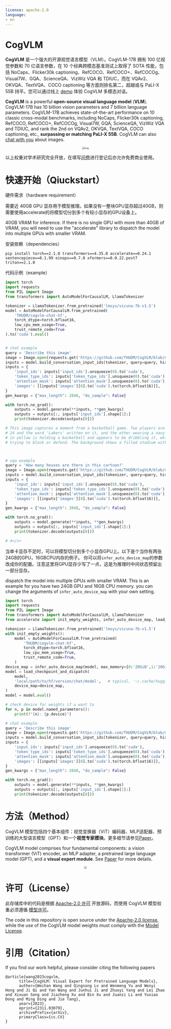 ```yaml
---
license: apache-2.0
language:
- en
---
```

# CogVLM

**CogVLM** 是一个强大的开源视觉语言模型（VLM）。CogVLM-17B 拥有 100 亿视觉参数和 70 亿语言参数，在 10 个经典跨模态基准测试上取得了 SOTA 性能，包括 NoCaps、Flicker30k captioning、RefCOCO、RefCOCO+、RefCOCOg、Visual7W、GQA、ScienceQA、VizWiz VQA 和 TDIUC，而在 VQAv2、OKVQA、TextVQA、COCO captioning 等方面则排名第二，超越或与 PaLI-X 55B 持平。您可以通过线上 [demo](http://36.103.203.44:7861/) 体验 CogVLM 多模态对话。

**CogVLM** is a powerful **open-source visual language model** (**VLM**). CogVLM-17B has 10 billion vision parameters and 7 billion language parameters. CogVLM-17B achieves state-of-the-art performance on 10 classic cross-modal benchmarks, including NoCaps, Flicker30k captioning, RefCOCO, RefCOCO+, RefCOCOg, Visual7W, GQA, ScienceQA, VizWiz VQA and TDIUC, and rank the 2nd on VQAv2, OKVQA, TextVQA, COCO captioning, etc., **surpassing or matching PaLI-X 55B**. CogVLM can also [chat with you](http://36.103.203.44:7861/) about images.

<div align="center">
    <img src="https://github.com/THUDM/CogVLM/raw/main/assets/metrics-min.png" alt="img" style="zoom: 50%;" />
</div>



以上权重对学术研究完全开放，在填写[问卷](https://open.bigmodel.cn/mla/form)进行登记后亦允许免费商业使用。

# 快速开始（Qiuckstart）

硬件需求（hardware requirement）

需要近 40GB GPU 显存用于模型推理。如果没有一整块GPU显存超过40GB，则需要使用accelerate的将模型切分到多个有较小显存的GPU设备上。

40GB VRAM for inference. If there is no single GPU with more than 40GB of VRAM, you will need to use the "accelerate" library to dispatch the model into multiple GPUs with smaller VRAM. 

安装依赖（dependencies）

```base
pip install torch==2.1.0 transformers==4.35.0 accelerate==0.24.1 sentencepiece==0.1.99 einops==0.7.0 xformers==0.0.22.post7 triton==2.1.0
```

代码示例（example）

```python
import torch
import requests
from PIL import Image
from transformers import AutoModelForCausalLM, LlamaTokenizer

tokenizer = LlamaTokenizer.from_pretrained('lmsys/vicuna-7b-v1.5')
model = AutoModelForCausalLM.from_pretrained(
    'THUDM/cogvlm-chat-hf',
    torch_dtype=torch.bfloat16,
    low_cpu_mem_usage=True,
    trust_remote_code=True
).to('cuda').eval()


# chat example
query = 'Describe this image'
image = Image.open(requests.get('https://github.com/THUDM/CogVLM/blob/main/examples/1.png?raw=true', stream=True).raw).convert('RGB')
inputs = model.build_conversation_input_ids(tokenizer, query=query, history=[], images=[image])  # chat mode
inputs = {
    'input_ids': inputs['input_ids'].unsqueeze(0).to('cuda'),
    'token_type_ids': inputs['token_type_ids'].unsqueeze(0).to('cuda'),
    'attention_mask': inputs['attention_mask'].unsqueeze(0).to('cuda'),
    'images': [[inputs['images'][0].to('cuda').to(torch.bfloat16)]],
}
gen_kwargs = {"max_length": 2048, "do_sample": False}

with torch.no_grad():
    outputs = model.generate(**inputs, **gen_kwargs)
    outputs = outputs[:, inputs['input_ids'].shape[1]:]
    print(tokenizer.decode(outputs[0]))

# This image captures a moment from a basketball game. Two players are prominently featured: one wearing a yellow jersey with the number
# 24 and the word 'Lakers' written on it, and the other wearing a navy blue jersey with the word 'Washington' and the number 34. The player
# in yellow is holding a basketball and appears to be dribbling it, while the player in navy blue is reaching out with his arm, possibly
# trying to block or defend. The background shows a filled stadium with spectators, indicating that this is a professional game.</s>



# vqa example
query = 'How many houses are there in this cartoon?'
image = Image.open(requests.get('https://github.com/THUDM/CogVLM/blob/main/examples/3.jpg?raw=true', stream=True).raw).convert('RGB')
inputs = model.build_conversation_input_ids(tokenizer, query=query, history=[], images=[image], template_version='vqa')   # vqa mode
inputs = {
    'input_ids': inputs['input_ids'].unsqueeze(0).to('cuda'),
    'token_type_ids': inputs['token_type_ids'].unsqueeze(0).to('cuda'),
    'attention_mask': inputs['attention_mask'].unsqueeze(0).to('cuda'),
    'images': [[inputs['images'][0].to('cuda').to(torch.bfloat16)]],
}
gen_kwargs = {"max_length": 2048, "do_sample": False}

with torch.no_grad():
    outputs = model.generate(**inputs, **gen_kwargs)
    outputs = outputs[:, inputs['input_ids'].shape[1]:]
    print(tokenizer.decode(outputs[0]))

# 4</s>
```

当单卡显存不足时，可以将模型切分到多个小显存GPU上。以下是个当你有两张24GB的GPU，16GBCPU内存的例子。
你可以将`infer_auto_device_map`的参数改成你的配置。注意这里将GPU显存少写了一点，这是为推理时中间状态预留出一部分显存。

dispatch the model into multiple GPUs with smaller VRAM. This is an example for you have two 24GB GPU and 16GB CPU memory.
you can change the arguments of `infer_auto_device_map` with your own setting.

```python
import torch
import requests
from PIL import Image
from transformers import AutoModelForCausalLM, LlamaTokenizer
from accelerate import init_empty_weights, infer_auto_device_map, load_checkpoint_and_dispatch

tokenizer = LlamaTokenizer.from_pretrained('lmsys/vicuna-7b-v1.5')
with init_empty_weights():
    model = AutoModelForCausalLM.from_pretrained(
        'THUDM/cogvlm-chat-hf',
        torch_dtype=torch.bfloat16,
        low_cpu_mem_usage=True,
        trust_remote_code=True,
    )
device_map = infer_auto_device_map(model, max_memory={0:'20GiB',1:'20GiB','cpu':'16GiB'}, no_split_module_classes=['CogVLMDecoderLayer', 'TransformerLayer'])
model = load_checkpoint_and_dispatch(
    model,
    'local/path/to/hf/version/chat/model',   # typical, '~/.cache/huggingface/hub/models--THUDM--cogvlm-chat-hf/snapshots/balabala'
    device_map=device_map,
)
model = model.eval()

# check device for weights if u want to
for n, p in model.named_parameters():
    print(f"{n}: {p.device}")

# chat example
query = 'Describe this image'
image = Image.open(requests.get('https://github.com/THUDM/CogVLM/blob/main/examples/1.png?raw=true', stream=True).raw).convert('RGB')
inputs = model.build_conversation_input_ids(tokenizer, query=query, history=[], images=[image])  # chat mode
inputs = {
    'input_ids': inputs['input_ids'].unsqueeze(0).to('cuda'),
    'token_type_ids': inputs['token_type_ids'].unsqueeze(0).to('cuda'),
    'attention_mask': inputs['attention_mask'].unsqueeze(0).to('cuda'),
    'images': [[inputs['images'][0].to('cuda').to(torch.bfloat16)]],
}
gen_kwargs = {"max_length": 2048, "do_sample": False}

with torch.no_grad():
    outputs = model.generate(**inputs, **gen_kwargs)
    outputs = outputs[:, inputs['input_ids'].shape[1]:]
    print(tokenizer.decode(outputs[0]))
```



# 方法（Method）

CogVLM 模型包括四个基本组件：视觉变换器（ViT）编码器、MLP适配器、预训练的大型语言模型（GPT）和一个**视觉专家模块**。更多细节请参见[Paper](https://github.com/THUDM/CogVLM/blob/main/assets/cogvlm-paper.pdf)。

CogVLM model comprises four fundamental components: a vision transformer (ViT) encoder, an MLP adapter, a pretrained large language model (GPT), and a **visual expert module**. See [Paper](https://github.com/THUDM/CogVLM/blob/main/assets/cogvlm-paper.pdf) for more details.

<div align="center">
    <img src="https://github.com/THUDM/CogVLM/raw/main/assets/method-min.png" style="zoom:50%;" />
</div>

# 许可（License）

此存储库中的代码是根据 [Apache-2.0 许可](https://github.com/THUDM/CogVLM/raw/main/LICENSE) 开放源码，而使用 CogVLM 模型权重必须遵循 [模型许可](https://github.com/THUDM/CogVLM/raw/main/MODEL_LICENSE)。

The code in this repository is open source under the [Apache-2.0 license](https://github.com/THUDM/CogVLM/raw/main/LICENSE), while the use of the CogVLM model weights must comply with the [Model License](https://github.com/THUDM/CogVLM/raw/main/MODEL_LICENSE).



# 引用（Citation）

If you find our work helpful, please consider citing the following papers
```
@article{wang2023cogvlm,
      title={CogVLM: Visual Expert for Pretrained Language Models}, 
      author={Weihan Wang and Qingsong Lv and Wenmeng Yu and Wenyi Hong and Ji Qi and Yan Wang and Junhui Ji and Zhuoyi Yang and Lei Zhao and Xixuan Song and Jiazheng Xu and Bin Xu and Juanzi Li and Yuxiao Dong and Ming Ding and Jie Tang},
      year={2023},
      eprint={2311.03079},
      archivePrefix={arXiv},
      primaryClass={cs.CV}
}
```